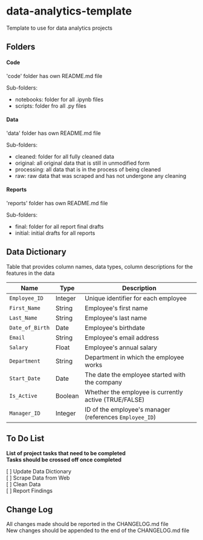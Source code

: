 # data-analytics-template

Template to use for data analytics projects

## Folders

#### Code

'code' folder has own README.md file

Sub-folders:

- notebooks: folder for all .ipynb files
- scripts: folder fro all .py files

#### Data

'data' folder has own README.md file

Sub-folders:

- cleaned: folder for all fully cleaned data
- original: all original data that is still in unmodified form
- processing: all data that is in the process of being cleaned
- raw: raw data that was scraped and has not undergone any cleaning

#### Reports

'reports' folder has own README.md file

Sub-folders:

- final: folder for all report final drafts
- initial: initial drafts for all reports

## Data Dictionary

Table that provides column names, data types, column descriptions for the features in the data

| Name            | Type    | Description                                             |
| --------------- | ------- | ------------------------------------------------------- |
| `Employee_ID`   | Integer | Unique identifier for each employee                     |
| `First_Name`    | String  | Employee's first name                                   |
| `Last_Name`     | String  | Employee's last name                                    |
| `Date_of_Birth` | Date    | Employee's birthdate                                    |
| `Email`         | String  | Employee's email address                                |
| `Salary`        | Float   | Employee's annual salary                                |
| `Department`    | String  | Department in which the employee works                  |
| `Start_Date`    | Date    | The date the employee started with the company          |
| `Is_Active`     | Boolean | Whether the employee is currently active (TRUE/FALSE)   |
| `Manager_ID`    | Integer | ID of the employee's manager (references `Employee_ID`) |

## To Do List

**List of project tasks that need to be completed**  
**Tasks should be crossed off once completed**

[ ] Update Data Dictionary  
[ ] Scrape Data from Web  
[ ] Clean Data  
[ ] Report Findings

## Change Log

All changes made should be reported in the CHANGELOG.md file  
New changes should be appended to the end of the CHANGELOG.md file
